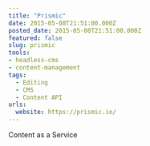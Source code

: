 ```yaml
---
title: "Prismic"
date: 2015-05-08T21:51:00.000Z
posted_date: 2015-05-08T21:51:00.000Z
featured: false
slug: prismic
tools:
- headless-cms
- content-management
tags:
  - Editing
  - CMS
  - Content API
urls:
  website: https://prismic.io/
---
```

Content as a Service
